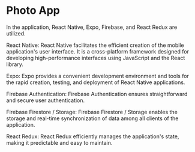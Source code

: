 # Photo App
In the application, React Native, Expo, Firebase, and React Redux are utilized.

React Native:
React Native facilitates the efficient creation of the mobile application's user interface. It is a cross-platform framework designed for developing high-performance interfaces using JavaScript and the React library.

Expo:
Expo provides a convenient development environment and tools for the rapid creation, testing, and deployment of React Native applications.

Firebase Authentication:
Firebase Authentication ensures straightforward and secure user authentication.

Firebase Firestore / Storage:
Firebase Firestore / Storage enables the storage and real-time synchronization of data among all clients of the application.

React Redux:
React Redux efficiently manages the application's state, making it predictable and easy to maintain.
